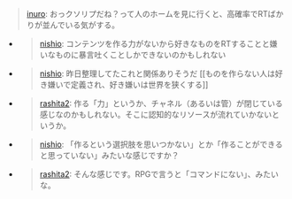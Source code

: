 
> [inuro](https://twitter.com/inuro/status/1393588875344310275): おっクソリプだね？って人のホームを見に行くと、高確率でRTばかりが並んでいる気がする。
- > [nishio](https://twitter.com/nishio/status/1393732826168582144): コンテンツを作る力がないから好きなものをRTすることと嫌いなものに暴言吐くことしかできないのかもしれない
- > [nishio](https://twitter.com/nishio/status/1393734022325366785): 昨日整理してたこれと関係ありそうだ [[ものを作らない人は好き嫌いで定義され、好き嫌いは世界を狭くする]]
- > [rashita2](https://twitter.com/rashita2/status/1393750938708447234): 作る「力」というか、チャネル（あるいは管）が閉じている感じなのかもしれない。そこに認知的なリソースが流れていかないというか。
- > [nishio](https://twitter.com/nishio/status/1393751957471256580): 「作るという選択肢を思いつかない」とか「作ることができると思っていない」みたいな感じですか？
- > [rashita2](https://twitter.com/rashita2/status/1393753265091670020): そんな感じです。RPGで言うと「コマンドにない」、みたいな。